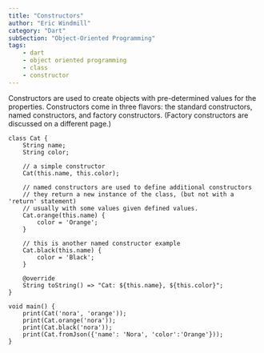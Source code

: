 ```yaml
---
title: "Constructors"
author: "Eric Windmill"
category: "Dart"
subSection: "Object-Oriented Programming"
tags:
    - dart
    - object oriented programming
    - class
    - constructor
---
```


Constructors are used to create objects with pre-determined values for the properties. Constructors come in three flavors: the standard constructors, named constructors, and factory constructors. (Factory constructors are discussed on a different page.)


```run-dartpad:theme-light:run-false:split-60
class Cat {
    String name;
    String color;
    
    // a simple constructor
    Cat(this.name, this.color);

    // named constructors are used to define additional constructors
    // they return a new instance of the class, (but not with a 'return' statement) 
    // usually with some values given defined values.
    Cat.orange(this.name) {
        color = 'Orange';
    }
    
    // this is another named constructor example
    Cat.black(this.name) {
        color = 'Black';
    }
  
    @override
    String toString() => "Cat: ${this.name}, ${this.color}";
}

void main() {
    print(Cat('nora', 'orange'));
    print(Cat.orange('nora'));
    print(Cat.black('nora'));
    print(Cat.fromJson({'name': 'Nora', 'color':'Orange'}));
}
 ```